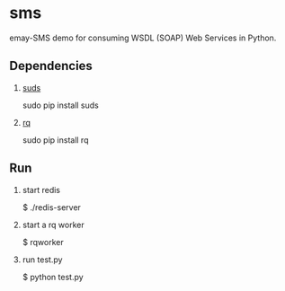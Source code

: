 sms
===

emay-SMS demo for consuming WSDL (SOAP) Web Services in Python.

Dependencies
------------

1. [suds][]

    sudo pip install suds

2. [rq][]

    sudo pip install rq

Run
---

1. start redis

    $ ./redis-server

2. start a rq worker

    $ rqworker

3. run test.py

    $ python test.py


[suds]: https://fedorahosted.org/suds/
[rq]: http://python-rq.org/
